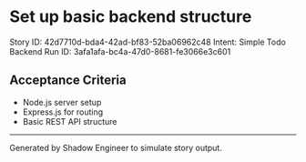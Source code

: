 # Set up basic backend structure

Story ID: 42d7710d-bda4-42ad-bf83-52ba06962c48
Intent: Simple Todo Backend
Run ID: 3afa1afa-bc4a-47d0-8681-fe3066e3c601

## Acceptance Criteria
- Node.js server setup
- Express.js for routing
- Basic REST API structure

---
Generated by Shadow Engineer to simulate story output.

